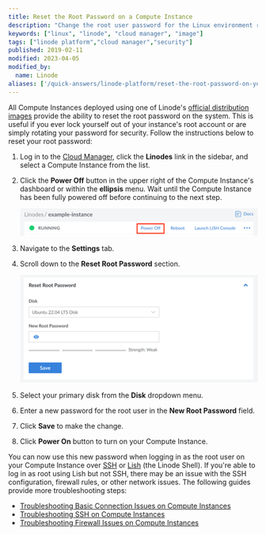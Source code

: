 ```yaml
---
title: Reset the Root Password on a Compute Instance
description: "Change the root user password for the Linux environment running on a Compute Instance."
keywords: ["linux", "linode", "cloud manager", "image"]
tags: ["linode platform","cloud manager","security"]
published: 2019-02-11
modified: 2023-04-05
modified_by:
  name: Linode
aliases: ['/quick-answers/linode-platform/reset-the-root-password-on-your-linode-classic-manager/','/quick-answers/linode-platform/reset-the-root-password-on-your-linode/','/quick-answers/linode-platform/reset-the-root-password-on-your-linode-new-manager/','/guides/reset-the-root-password-on-your-linode/']
---
```


All Compute Instances deployed using one of Linode's [official distribution images](/docs/products/compute/compute-instances/guides/distributions/) provide the ability to reset the root password on the system. This is useful if you ever lock yourself out of your instance's root account or are simply rotating your password for security. Follow the instructions below to reset your root password:

1. Log in to the [Cloud Manager](https://cloud.linode.com), click the **Linodes** link in the sidebar, and select a Compute Instance from the list.

1. Click the **Power Off** button in the upper right of the Compute Instance's dashboard or within the **ellipsis** menu. Wait until the Compute Instance has been fully powered off before continuing to the next step.

    ![Screenshot of a Compute Instance Details page with the Power Off button highlighted](compute-instance-power-off.png)

1. Navigate to the **Settings** tab.

1. Scroll down to the **Reset Root Password** section.

    ![Screenshot of the Reset Root Password form](reset-root-password.png)

1. Select your primary disk from the **Disk** dropdown menu.

1. Enter a new password for the root user in the **New Root Password** field.

1. Click **Save** to make the change.

1. Click **Power On** button to turn on your Compute Instance.

You can now use this new password when logging in as the root user on your Compute Instance over [SSH](/docs/products/compute/compute-instances/guides/set-up-and-secure/#connect-to-the-instance) or [Lish](/docs/products/compute/compute-instances/guides/lish/) (the Linode Shell). If you're able to log in as root using Lish but not SSH, there may be an issue with the SSH configuration, firewall rules, or other network issues. The following guides provide more troubleshooting steps:

- [Troubleshooting Basic Connection Issues on Compute Instances](/docs/products/compute/compute-instances/guides/troubleshooting-connection-issues/)
- [Troubleshooting SSH on Compute Instances](/docs/products/compute/compute-instances/guides/troubleshooting-ssh-issues/)
- [Troubleshooting Firewall Issues on Compute Instances](/docs/products/compute/compute-instances/guides/troubleshooting-firewall-issues/)